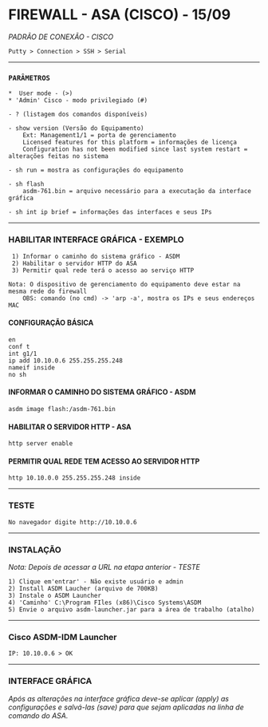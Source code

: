 # FIREWALL - ASA (CISCO) - 15/09

  *PADRÃO DE CONEXÃO - CISCO*

    Putty > Connection > SSH > Serial


-------------------------------------------------

### `PARÂMETROS`

    *  User mode - (>)
    * 'Admin' Cisco - modo privilegiado (#)

    - ? (listagem dos comandos disponíveis)
    
    - show version (Versão do Equipamento)
        Ext: Management1/1 = porta de gerenciamento
        Licensed features for this platform = informações de licença
        Configuration has not been modified since last system restart = alterações feitas no sistema
    
    - sh run = mostra as configurações do equipamento

    - sh flash
        asdm-761.bin = arquivo necessário para a executação da interface gráfica

    - sh int ip brief = informações das interfaces e seus IPs

-------------------------------------------------

### HABILITAR INTERFACE GRÁFICA - EXEMPLO

     1) Informar o caminho do sistema gráfico - ASDM
     2) Habilitar o servidor HTTP do ASA
     3) Permitir qual rede terá o acesso ao serviço HTTP

    Nota: O dispositivo de gerenciamento do equipamento deve estar na mesma rede do firewall
        OBS: comando (no cmd) -> 'arp -a', mostra os IPs e seus endereços MAC

#### CONFIGURAÇÃO BÁSICA 
```
en
conf t
int g1/1
ip add 10.10.0.6 255.255.255.248
nameif inside
no sh
```

#### INFORMAR O CAMINHO DO SISTEMA GRÁFICO - ASDM 
```
asdm image flash:/asdm-761.bin
```
#### HABILITAR O SERVIDOR HTTP - ASA 
```
http server enable
```
#### PERMITIR QUAL REDE TEM ACESSO AO SERVIDOR HTTP
```
http 10.10.0.0 255.255.255.248 inside
```
-------------------------------------------------

### TESTE

    No navegador digite http://10.10.0.6

-------------------------------------------------

### INSTALAÇÃO

  *Nota: Depois de acessar a URL na etapa anterior - TESTE*

    1) Clique em'entrar' - Não existe usuário e admin
    2) Install ASDM Laucher (arquivo de 700KB)
    3) Instale o ASDM Launcher
    4) 'Caminho' C:\Program FIles (x86)\Cisco Systems\ASDM
    5) Envie o arquivo asdm-launcher.jar para a área de trabalho (atalho)

-------------------------------------------------

### Cisco ASDM-IDM Launcher

    IP: 10.10.0.6 > OK

-------------------------------------------------

### INTERFACE GRÁFICA

  *Após as alterações na interface gráfica deve-se aplicar (apply) as configurações e salvá-las (save) para que sejam 
  aplicadas na linha de comando do ASA.*

  

